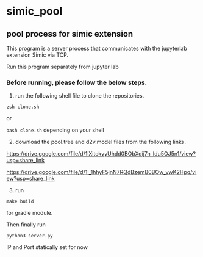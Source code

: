 # simic_pool
## pool process for simic extension

This program is a server process that communicates with the jupyterlab extension Simic via TCP.

Run this program separately from jupyter lab

### Before running, please follow the below steps.

1. run the following shell file to clone the repositories.

  `zsh clone.sh`

  or

  `bash clone.sh` depending on your shell

2. download the pool.tree and d2v.model files from the following links.

https://drive.google.com/file/d/1lXitokvyUhdd0BObXdij7n_Idu5OJ5n1/view?usp=share_link

https://drive.google.com/file/d/1I_1hhyF5jnN7RQdBzemB0BOw_ywK2Hpq/view?usp=share_link


3. run

`make build`

for gradle module.

Then finally run

`python3 server.py`

IP and Port statically set for now
